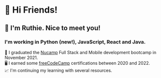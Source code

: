 # 🎉 Hi Friends! 

## 🌷 I'm Ruthie. Nice to meet you!

###  I'm working in Python (new!), JavaScript, React and Java. 

 💖 I graduated the [Nucamp](https://nucamp.co) Full Stack and Mobile development bootcamp in November 2021.  
 🖥️ I earned some [freeCodeCamp](https://freecodecamp.org/ruthiec) certifications between 2020 and 2022.  
 📈 I'm continuing my learning with several resources.   


